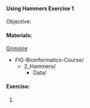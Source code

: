 #### Using Hammers Exercise 1

Objective: 


#### Materials: 
[Grimoire](https://chat.openai.com/g/g-n7Rs0IK86-grimoire)

* FIG-Bioinformatics-Course/
    * 2_Hammers/
        * Data/

#### Exercise: 

1. 
